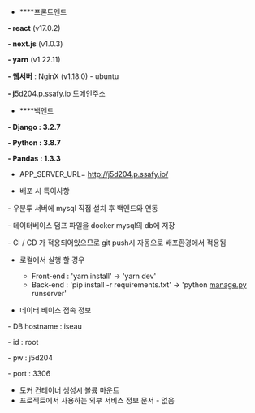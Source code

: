 - ****프론트엔드

**- react** (v17.0.2)

**- next.js** (v1.0.3)

**- yarn** (v1.22.11)

**- 웹서버** : NginX (v1.18.0) - ubuntu

**- j**5d204.p.ssafy.io 도메인주소

- ****백엔드

**- Django : 3.2.7**

**- Python : 3.8.7**

**- Pandas : 1.3.3**

- APP_SERVER_URL= http://j5d204.p.ssafy.io/

- 배포 시 특이사항

- 우분투 서버에 mysql 직접 설치 후 백엔드와 연동

- 데이터베이스 덤프 파일을 docker mysql의 db에 저장

- CI / CD 가 적용되어있으므로 git push시 자동으로 배포환경에서 적용됨

- 로컬에서 실행 할 경우
    - Front-end : 'yarn install' → 'yarn dev'
    - Back-end :  'pip install -r requirements.txt' →  'python [manage.py](http://manage.py) runserver'

- 데이터 베이스 접속 정보

- DB hostname : iseau

- id : root

- pw : j5d204

- port : 3306

- 도커 컨테이너 생성시 볼륨 마운트
- 프로젝트에서 사용하는 외부 서비스 정보 문서
    - 없음
